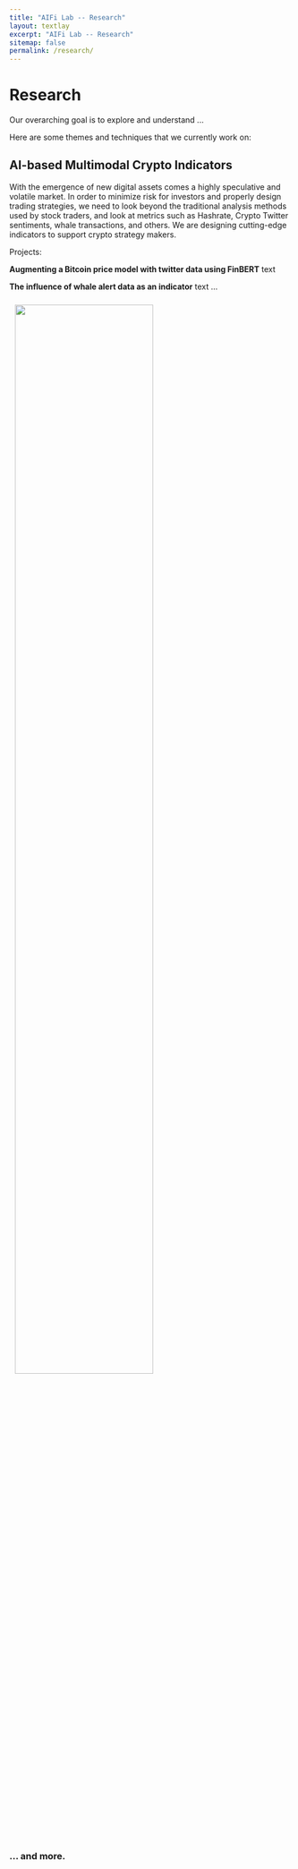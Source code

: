 ```yaml
---
title: "AIFi Lab -- Research"
layout: textlay
excerpt: "AIFi Lab -- Research"
sitemap: false
permalink: /research/
---
```


# Research

Our overarching goal is to explore and understand ...

Here are some themes and techniques that we currently work on:

## AI-based Multimodal Crypto Indicators
With the emergence of new digital assets comes a highly speculative and volatile market. In order to minimize risk for investors and properly design trading strategies, we need to look beyond the traditional analysis methods used by stock traders, and look at metrics such as Hashrate, Crypto Twitter sentiments, whale transactions, and others. We are designing cutting-edge indicators to support crypto strategy makers. 


Projects: 

**Augmenting a Bitcoin price model with twitter data using FinBERT** text


**The influence of whale alert data as an indicator** text
...


<img src="https://images.unsplash.com/photo-1621264437251-59d700cfb327?ixid=MnwxMjA3fDB8MHxwaG90by1wYWdlfHx8fGVufDB8fHx8&ixlib=rb-1.2.1&auto=format&fit=crop&w=1952&q=80" style="width: 70%; float: center; margin: 10px">



<!-- ![]({{ site.url }}{{ site.baseurl }}/images/respic/SpinFluc.png){: style="width: 70%; float: center; margin: 10px"} -->

### ... and more.
